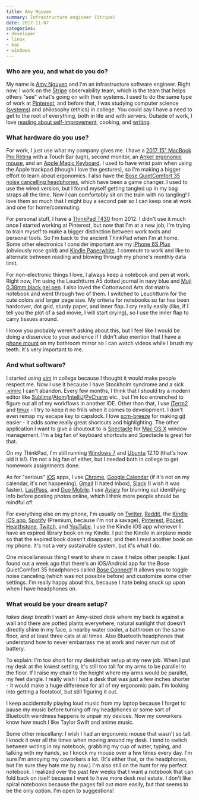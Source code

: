 ```yaml
---
title: Amy Nguyen
summary: Infrastructure engineer (Stripe)
date: 2017-11-07
categories:
- developer
- linux
- mac
- windows
---
```


### Who are you, and what do you do?

My name is [Amy Nguyen](https://twitter.com/amyngyn "Amy's Twitter account.") and I'm an infrastructure software engineer. Right now, I work on the [Stripe][] observability team, which is the team that helps others "see" what's going on with their systems. I used to do the same type of work at [Pinterest][], and before that, I was studying computer science ([systems](http://csmajor.stanford.edu/Tracks.shtml "The available tracks for a computer science degree at Stanford.")) and philosophy (ethics) in college. You could say I have a need to get to the root of everything, both in life and with servers. Outside of work, I love [reading about self-improvement](https://www.pinterest.com/amyngyn/life-curriculum/ "Amy's self-improvement pins on Pinterest."), cooking, and [writing](http://blog.amynguyen.net/?page_id=318 "Amy's weblog posts.").

### What hardware do you use?

For work, I just use what my company gives me. I have a [2017 15" MacBook Pro Retina][macbook-pro] with a Touch Bar (ugh), second monitor, an [Anker ergonomic mouse][2.4g-wireless-vertical-ergonomic-mouse], and an [Apple Magic Keyboard][magic-keyboard]. I used to have wrist pain when using the Apple trackpad (though I love the gestures), so I'm making a bigger effort to learn about ergonomics. I also have the [Bose QuietComfort 35 noise cancelling headphones][quietcomfort-35], which have been a game changer. I used to use the wired version, but I found myself getting tangled up in my bag straps all the time. Now I can comfortably sit on the train with no tangling! I love them so much that I might buy a second pair so I can keep one at work and one for home/commuting.

For personal stuff, I have a [ThinkPad T430][thinkpad-t430] from 2012. I didn't use it much once I started working at Pinterest, but now that I'm at a new job, I'm trying to train myself to make a bigger distinction between work tools and personal tools. So I'm back to the ancient ThinkPad when I'm at home. Some other electronics I consider important are my [iPhone 6S Plus][iphone-6s-plus] (obviously rose gold) and [Kindle Paperwhite][kindle-paperwhite]. I commute to work and like to alternate between reading and blowing through my phone's monthly data limit.

For non-electronic things I love, I always keep a notebook and pen at work. Right now, I'm using the Leuchtturm A5 dotted journal in navy blue and [Muji 0.38mm black gel pen][gel-ink-ballpoint]. I also loved the Cottonwood Arts dot matrix notebook and went through two of them. I switched to Leuchtturm for the cute colors and larger page size. My criteria for notebooks so far has been hardcover, dot grid, sturdy paper, and inner flap. I cry really easily (like, if I tell you the plot of a sad movie, I will start crying), so I use the inner flap to carry tissues around.

I know you probably weren't asking about this, but I feel like I would be doing a disservice to your audience if I didn't also mention that I have a [phone mount][easy-one-touch-car-and-desk-mount] on my bathroom mirror so I can watch videos while I brush my teeth. It's very important to me.

### And what software?

I started using [vim][] in college because I thought it would make people respect me. Now I use it because I have Stockholm syndrome and a sick [.vimrc](https://github.com/amyngyn/dotfiles/blob/master/.vimrc "Amy's .vimrc config file.") I can't abandon. Every few months, I think that I should try a modern editor like [Sublime][sublime-text]/[Atom][]/[IntelliJ][intellij-idea]/[PyCharm][] etc., but I'm too entrenched to figure out all of my workflows in another IDE. Other than that, I use [iTerm2][] and [tmux][] - I try to keep it no frills when it comes to development. I don't even remap my escape key to capslock. I love [scm-breeze][] for making [git][] easier - it adds some really great shortcuts and highlighting. The other application I want to give a shoutout to is [Spectacle][] for [Mac OS X][macos] window management. I'm a big fan of keyboard shortcuts and Spectacle is great for that.

On my ThinkPad, I'm still running [Windows 7][windows-7] and [Ubuntu][] 12.10 (that's how old it is!). I'm not a big fan of either, but I needed both in college to get homework assignments done.

As for "serious" [iOS][] apps, I use [Chrome][chrome-ios], [Google Calendar][google-calendar-ios] (if it's not on my calendar, it's not happening), [Gmail][gmail-ios] (I hated Inbox), [Slack][slack-ios] (I wish it was faster), [LastPass][lastpass-ios], and [Duo Mobile][duo-mobile-ios]. I use [Aviary][aviary-ios] for blurring out identifying info before posting photos online, which I think more people should be mindful of!

For everything else on my phone, I'm usually on [Twitter][twitter-ios], [Reddit][reddit-ios], the [Kindle iOS app][kindle-ios], [Spotify][spotify-ios] (Premium, because I'm not a savage), [Pinterest][pinterest-ios], [Pocket][pocket-ios], [Hearthstone][hearthstone-ios], [Twitch][twitch-ios], and [YouTube][youtube-ios]. I use the Kindle iOS app whenever I have an expired library book on my Kindle. I put the Kindle in airplane mode so that the expired book doesn't disappear, and then I read another book on my phone. It's not a very sustainable system, but it's what I do.

One miscellaneous thing I want to share in case it helps other people: I just found out a week ago that there's an iOS/Android app for the Bose QuietComfort 35 headphones called [Bose Connect][bose-connect-ios]! It allows you to toggle noise canceling (which was not possible before) and customize some other settings. I'm really happy about this, because I hate being snuck up upon when I have headphones on.

### What would be your dream setup?

*takes deep breath* I want an Amy-sized desk where my back is against a wall and there are potted plants everywhere, natural sunlight that doesn't directly shine in my face, a nearby water cooler, a bathroom on the same floor, and at least three cats at all times. Also Bluetooth headphones that understand how to never embarrass me at work and never run out of battery.

To explain: I'm too short for my desk/chair setup at my new job. When I put my desk at the lowest setting, it's still too tall for my arms to be parallel to the floor. If I raise my chair to the height where my arms would be parallel, my feet dangle. I really wish I had a desk that was just a few inches shorter - it would make a huge difference for all of my ergonomic pain. I'm looking into getting a footstool, but still figuring it out.

I keep accidentally playing loud music from my laptop because I forget to pause my music before turning off my headphones or some sort of Bluetooth weirdness happens to unpair my devices. Now my coworkers know how much I like Taylor Swift and anime music.

Some other miscellany:  I wish I had an ergonomic mouse that wasn't so tall. I knock it over all the times when moving around my desk. I tend to switch between writing in my notebook, grabbing my cup of water, typing, and talking with my hands, so I knock my mouse over a few times every day. I'm sure I'm annoying my coworkers a lot. (It's either that, or the headphones, but I'm sure they hate me by now.) I'm also still on the hunt for my perfect notebook. I realized over the past few weeks that I want a notebook that can fold back on itself because I want to have more desk real estate. I don't like spiral notebooks because the pages fall out more easily, but that seems to be the only option. I'm open to suggestions!

[2.4g-wireless-vertical-ergonomic-mouse]: http://web.archive.org/web/20210125052422/https://www.anker.com/products/variant/2.4G-Wireless-Vertical-Ergonomic-Mouse/98ANWVM-UBA "A vertical ergonomic mouse."
[atom]: https://atom.io/ "A text editor based on web technology."
[aviary-ios]: https://itunes.apple.com/us/app/photo-editor-by-aviary/id527445936 "A photo editor app."
[bose-connect-ios]: https://itunes.apple.com/us/app/bose-connect/id1046510029 "An app for customising Bose Bluetooth devices."
[chrome-ios]: https://itunes.apple.com/us/app/chrome/id535886823 "A web browser app."
[duo-mobile-ios]: https://itunes.apple.com/us/app/duo-mobile/id422663827 "An app for the authentication service."
[easy-one-touch-car-and-desk-mount]: http://web.archive.org/web/20161220081136/https://www.iottie.com/Product/Series/OneTouch/Car-Mount "A car and desk phone mount."
[gel-ink-ballpoint]: https://www.muji.us/store/stationery/pen-pencils/capped-gel-ink.html "A ball-point pen."
[git]: https://git-scm.com/ "A version control system."
[gmail-ios]: https://itunes.apple.com/us/app/gmail-email-from-google/id422689480 "A client for the email service."
[google-calendar-ios]: https://itunes.apple.com/us/app/google-calendar/id909319292 "An app for the calendar service."
[hearthstone-ios]: https://itunes.apple.com/us/app/hearthstone/id625257520 "A card battle game."
[intellij-idea]: http://www.jetbrains.com/idea/ "A developer's IDE."
[ios]: https://www.apple.com/ios/ios-10/ "A mobile operating system."
[iphone-6s-plus]: https://en.wikipedia.org/wiki/IPhone_6s_Plus "A large smartphone."
[iterm2]: https://iterm2.com/ "An alternative terminal application for Mac OS X."
[kindle-ios]: https://itunes.apple.com/gb/app/kindle/id302584613 "An iPhone app for accessing Kindle content from Amazon."
[kindle-paperwhite]: https://www.amazon.com/Kindle-Paperwhite-Touch-light/dp/B007OZNZG0 "An e-book reader with a book-like screen."
[lastpass-ios]: https://itunes.apple.com/us/app/lastpass-password-manager/id324613447 "A password manager app."
[macbook-pro]: https://www.apple.com/macbook-pro/ "A laptop."
[macos]: https://en.wikipedia.org/wiki/MacOS "An operating system for Mac hardware."
[magic-keyboard]: https://en.wikipedia.org/wiki/Magic_Keyboard "A wireless keyboard."
[pinterest-ios]: https://itunes.apple.com/us/app/pinterest/id429047995 "A client app for the pin service."
[pinterest]: https://www.pinterest.com/ "An online 'pinboard' service."
[pocket-ios]: https://getpocket.com/ios/ "An app for the read-it-later service."
[pycharm]: https://www.jetbrains.com/pycharm/ "A Python-focused IDE."
[quietcomfort-35]: https://www.bose.com/en_us/products/headphones/over_ear_headphones/quietcomfort-35-wireless.html "Wireless over-the-ear headphones."
[reddit-ios]: https://itunes.apple.com/us/app/reddit-the-official-app/id1064216828 "An app for the forum service."
[scm-breeze]: https://github.com/scmbreeze/scm_breeze "Shell scripts for enhancing git."
[slack-ios]: https://itunes.apple.com/us/app/slack-team-communication/id618783545 "A client app for the chat service."
[spectacle]: https://www.spectacleapp.com/ "A Mac tool for moving and resizing windows."
[spotify-ios]: https://itunes.apple.com/us/app/spotify/id324684580 "An iOS client for the music service."
[stripe]: https://stripe.com/ "A payment service."
[sublime-text]: http://www.sublimetext.com/ "A coder's text editor."
[thinkpad-t430]: http://shop.lenovo.com/us/en/laptops/thinkpad/t-series/t430/ "A 14 inch PC laptop."
[tmux]: https://sourceforge.net/projects/tmux/ "A terminal multiplexer, similar to screen."
[twitch-ios]: https://itunes.apple.com/us/app/twitch/id460177396 "An app for the streaming service."
[twitter-ios]: https://itunes.apple.com/app/twitter/id333903271 "A Twitter client."
[ubuntu]: https://www.ubuntu.com/ "A Unix distribution."
[vim]: https://www.vim.org/ "A command-line text editor."
[windows-7]: https://en.wikipedia.org/wiki/Windows_7 "An operating system."
[youtube-ios]: https://itunes.apple.com/us/app/youtube/id544007664 "A YouTube client for iOS."
